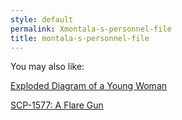 ```yaml
---
style: default
permalink: Xmontala-s-personnel-file
title: montala-s-personnel-file
---
```

You may also like:

[Exploded Diagram of a Young Woman](http://scp-wiki.net/exploded-diagram-of-a-young-woman)

[SCP-1577: A Flare Gun](http://scp-wiki.net/scp-1577)
